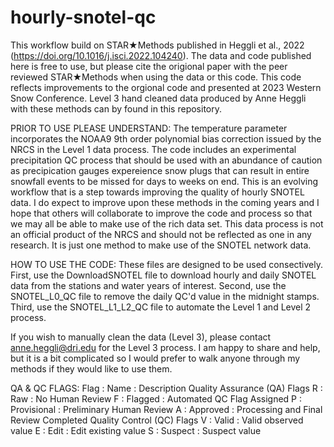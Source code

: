 # hourly-snotel-qc

This workflow build on STAR★Methods published in Heggli et al., 2022 (https://doi.org/10.1016/j.isci.2022.104240). The data and code published here is free to use, but please cite the origional paper with the peer reviewed STAR★Methods when using the data or this code. This code reflects improvements to the orgional code and presented at 2023 Western Snow Conference. Level 3 hand cleaned data produced by Anne Heggli with these methods can by found in this repository.

PRIOR TO USE PLEASE UNDERSTAND:
The temperature parameter incorporates the NOAA9 9th order polynomial bias correction issued by the NRCS in the Level 1 data process. 
The code includes an experimental precipitation QC process that should be used with an abundance of caution as precipication gauges expereience snow plugs that can result in entire snowfall events to be missed for days to weeks on end.
This is an evolving workflow that is a step towards improving the quality of hourly SNOTEL data. I do expect to improve upon these methods in the coming years and I hope that others will collaborate to improve the code and process so that we may all be able to make use of the rich data set. 
This data process is not an official product of the NRCS and should not be reflected as one in any research. It is just one method to make use of the SNOTEL network data.

HOW TO USE THE CODE:
These files are designed to be used consectively. 
First, use the DownloadSNOTEL file to download hourly and daily SNOTEL data from the stations and water years of interest. 
Second, use the SNOTEL_L0_QC file to remove the daily QC'd value in the midnight stamps.
Third, use the SNOTEL_L1_L2_QC file to automate the Level 1 and Level 2 process. 

If you wish to manually clean the data (Level 3), please contact anne.heggli@dri.edu for the Level 3 process. I am happy to share and help, but it is a bit complicated so I would prefer to walk anyone through my methods if they would like to use them. 

QA & QC FLAGS:
  Flag : Name : Description
Quality Assurance (QA) Flags
  R : Raw         : No Human Review
  F : Flagged	    : Automated QC Flag Assigned
  P : Provisional : Preliminary Human Review
  A : Approved    : Processing and Final Review Completed
Quality Control (QC) Flags
  V : Valid   : Valid observed value
  E : Edit    : Edit existing value
  S : Suspect : Suspect value
